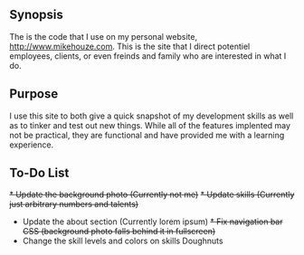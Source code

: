 ## Synopsis

The is the code that I use on my personal website, http://www.mikehouze.com.
This is the site that I direct potentiel employees, clients, or even freinds and family who are interested in what I do.

## Purpose

I use this site to both give a quick snapshot of my development skills as well as to tinker and test out new things.  While all of the features implented may not be practical, they are functional and have provided me with a learning experience.

## To-Do List

~~* Update the background photo (Currently not me)~~
~~* Update skills (Currently just arbitrary numbers and talents)~~
* Update the about section (Currently lorem ipsum)
~~* Fix navigation bar CSS (background photo falls behind it in fullscreen)~~
* Change the skill levels and colors on skills Doughnuts
